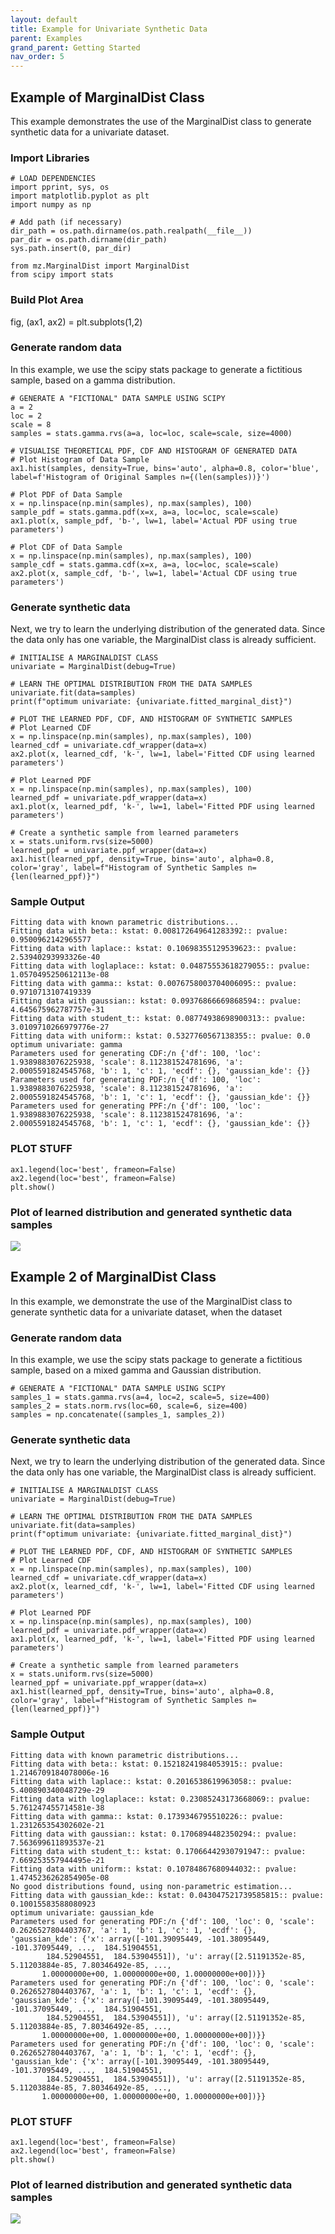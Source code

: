 ```yaml
---
layout: default
title: Example for Univariate Synthetic Data
parent: Examples
grand_parent: Getting Started
nav_order: 5
---
```


## Example of MarginalDist Class
This example demonstrates the use of the MarginalDist class to generate synthetic data for a univariate dataset.

### Import Libraries
```
# LOAD DEPENDENCIES
import pprint, sys, os
import matplotlib.pyplot as plt
import numpy as np

# Add path (if necessary)
dir_path = os.path.dirname(os.path.realpath(__file__))
par_dir = os.path.dirname(dir_path)
sys.path.insert(0, par_dir)

from mz.MarginalDist import MarginalDist
from scipy import stats
```

### Build Plot Area
fig, (ax1, ax2) = plt.subplots(1,2)

### Generate random data
In this example, we use the scipy stats package to generate a fictitious sample, based on a gamma distribution.
```
# GENERATE A "FICTIONAL" DATA SAMPLE USING SCIPY
a = 2
loc = 2
scale = 8
samples = stats.gamma.rvs(a=a, loc=loc, scale=scale, size=4000)

# VISUALISE THEORETICAL PDF, CDF AND HISTOGRAM OF GENERATED DATA
# Plot Histogram of Data Sample
ax1.hist(samples, density=True, bins='auto', alpha=0.8, color='blue', label=f'Histogram of Original Samples n={(len(samples))}')

# Plot PDF of Data Sample
x = np.linspace(np.min(samples), np.max(samples), 100)
sample_pdf = stats.gamma.pdf(x=x, a=a, loc=loc, scale=scale)
ax1.plot(x, sample_pdf, 'b-', lw=1, label='Actual PDF using true parameters')

# Plot CDF of Data Sample
x = np.linspace(np.min(samples), np.max(samples), 100)
sample_cdf = stats.gamma.cdf(x=x, a=a, loc=loc, scale=scale)
ax2.plot(x, sample_cdf, 'b-', lw=1, label='Actual CDF using true parameters')
```

### Generate synthetic data
Next, we try to learn the underlying distribution of the generated data. Since the data only has one variable, the MarginalDist class is already sufficient.
```
# INITIALISE A MARGINALDIST CLASS
univariate = MarginalDist(debug=True)

# LEARN THE OPTIMAL DISTRIBUTION FROM THE DATA SAMPLES
univariate.fit(data=samples)
print(f"optimum univariate: {univariate.fitted_marginal_dist}")

# PLOT THE LEARNED PDF, CDF, AND HISTOGRAM OF SYNTHETIC SAMPLES
# Plot Learned CDF
x = np.linspace(np.min(samples), np.max(samples), 100)
learned_cdf = univariate.cdf_wrapper(data=x)
ax2.plot(x, learned_cdf, 'k-', lw=1, label='Fitted CDF using learned parameters')

# Plot Learned PDF
x = np.linspace(np.min(samples), np.max(samples), 100)
learned_pdf = univariate.pdf_wrapper(data=x)
ax1.plot(x, learned_pdf, 'k-', lw=1, label='Fitted PDF using learned parameters')

# Create a synthetic sample from learned parameters
x = stats.uniform.rvs(size=5000)
learned_ppf = univariate.ppf_wrapper(data=x)
ax1.hist(learned_ppf, density=True, bins='auto', alpha=0.8, color='gray', label=f"Histogram of Synthetic Samples n={len(learned_ppf)}")
```

### Sample Output
```
Fitting data with known parametric distributions...
Fitting data with beta:: kstat: 0.008172649641283392:: pvalue: 0.9500962142965577
Fitting data with laplace:: kstat: 0.10698355129539623:: pvalue: 2.53940293993326e-40
Fitting data with loglaplace:: kstat: 0.04875553618279055:: pvalue: 1.0570495250612113e-08
Fitting data with gamma:: kstat: 0.0076758003704006095:: pvalue: 0.9710713107419339
Fitting data with gaussian:: kstat: 0.09376866669868594:: pvalue: 4.645675962787757e-31
Fitting data with student_t:: kstat: 0.08774938698900313:: pvalue: 3.0109710266979776e-27
Fitting data with uniform:: kstat: 0.5327760567138355:: pvalue: 0.0
optimum univariate: gamma
Parameters used for generating CDF:/n {'df': 100, 'loc': 1.9389883076225938, 'scale': 8.112381524781696, 'a': 2.0005591824545768, 'b': 1, 'c': 1, 'ecdf': {}, 'gaussian_kde': {}}
Parameters used for generating PDF:/n {'df': 100, 'loc': 1.9389883076225938, 'scale': 8.112381524781696, 'a': 2.0005591824545768, 'b': 1, 'c': 1, 'ecdf': {}, 'gaussian_kde': {}}
Parameters used for generating PPF:/n {'df': 100, 'loc': 1.9389883076225938, 'scale': 8.112381524781696, 'a': 2.0005591824545768, 'b': 1, 'c': 1, 'ecdf': {}, 'gaussian_kde': {}}
```

### PLOT STUFF
```
ax1.legend(loc='best', frameon=False)
ax2.legend(loc='best', frameon=False)
plt.show()
```

### Plot of learned distribution and generated synthetic data samples
![](../../assets/img/univariate_example_1.png)

## Example 2 of MarginalDist Class
In this example, we demonstrate the use of the MarginalDist class to generate synthetic data for a univariate dataset, when the dataset

### Generate random data
In this example, we use the scipy stats package to generate a fictitious sample, based on a mixed gamma and Gaussian distribution.
```
# GENERATE A "FICTIONAL" DATA SAMPLE USING SCIPY
samples_1 = stats.gamma.rvs(a=4, loc=2, scale=5, size=400)
samples_2 = stats.norm.rvs(loc=60, scale=6, size=400)
samples = np.concatenate((samples_1, samples_2))
```

### Generate synthetic data
Next, we try to learn the underlying distribution of the generated data. Since the data only has one variable, the MarginalDist class is already sufficient.
```
# INITIALISE A MARGINALDIST CLASS
univariate = MarginalDist(debug=True)

# LEARN THE OPTIMAL DISTRIBUTION FROM THE DATA SAMPLES
univariate.fit(data=samples)
print(f"optimum univariate: {univariate.fitted_marginal_dist}")

# PLOT THE LEARNED PDF, CDF, AND HISTOGRAM OF SYNTHETIC SAMPLES
# Plot Learned CDF
x = np.linspace(np.min(samples), np.max(samples), 100)
learned_cdf = univariate.cdf_wrapper(data=x)
ax2.plot(x, learned_cdf, 'k-', lw=1, label='Fitted CDF using learned parameters')

# Plot Learned PDF
x = np.linspace(np.min(samples), np.max(samples), 100)
learned_pdf = univariate.pdf_wrapper(data=x)
ax1.plot(x, learned_pdf, 'k-', lw=1, label='Fitted PDF using learned parameters')

# Create a synthetic sample from learned parameters
x = stats.uniform.rvs(size=5000)
learned_ppf = univariate.ppf_wrapper(data=x)
ax1.hist(learned_ppf, density=True, bins='auto', alpha=0.8, color='gray', label=f"Histogram of Synthetic Samples n={len(learned_ppf)}")
```

### Sample Output
```
Fitting data with known parametric distributions...
Fitting data with beta:: kstat: 0.15218241984053915:: pvalue: 1.2146709184078006e-16
Fitting data with laplace:: kstat: 0.2016538619963058:: pvalue: 5.400890340048729e-29
Fitting data with loglaplace:: kstat: 0.23085243173668069:: pvalue: 5.761247455714581e-38
Fitting data with gamma:: kstat: 0.1739346795510226:: pvalue: 1.231265354302602e-21
Fitting data with gaussian:: kstat: 0.1706894482350294:: pvalue: 7.563699611893537e-21
Fitting data with student_t:: kstat: 0.17066442930791947:: pvalue: 7.669253557944495e-21
Fitting data with uniform:: kstat: 0.10784867680944032:: pvalue: 1.4745236262854905e-08
No good distributions found, using non-parametric estimation...
Fitting data with gaussian_kde:: kstat: 0.043047521739585815:: pvalue: 0.10015583588080923
optimum univariate: gaussian_kde
Parameters used for generating PDF:/n {'df': 100, 'loc': 0, 'scale': 0.2626527804403767, 'a': 1, 'b': 1, 'c': 1, 'ecdf': {}, 'gaussian_kde': {'x': array([-101.39095449, -101.38095449, -101.37095449, ...,  184.51904551,
        184.52904551,  184.53904551]), 'u': array([2.51191352e-85, 5.11203884e-85, 7.80346492e-85, ...,
       1.00000000e+00, 1.00000000e+00, 1.00000000e+00])}}
Parameters used for generating PDF:/n {'df': 100, 'loc': 0, 'scale': 0.2626527804403767, 'a': 1, 'b': 1, 'c': 1, 'ecdf': {}, 'gaussian_kde': {'x': array([-101.39095449, -101.38095449, -101.37095449, ...,  184.51904551,
        184.52904551,  184.53904551]), 'u': array([2.51191352e-85, 5.11203884e-85, 7.80346492e-85, ...,
       1.00000000e+00, 1.00000000e+00, 1.00000000e+00])}}
Parameters used for generating PDF:/n {'df': 100, 'loc': 0, 'scale': 0.2626527804403767, 'a': 1, 'b': 1, 'c': 1, 'ecdf': {}, 'gaussian_kde': {'x': array([-101.39095449, -101.38095449, -101.37095449, ...,  184.51904551,
        184.52904551,  184.53904551]), 'u': array([2.51191352e-85, 5.11203884e-85, 7.80346492e-85, ...,
       1.00000000e+00, 1.00000000e+00, 1.00000000e+00])}}
```

### PLOT STUFF
```
ax1.legend(loc='best', frameon=False)
ax2.legend(loc='best', frameon=False)
plt.show()
```

### Plot of learned distribution and generated synthetic data samples
![](../../assets/img/univariate_example_2.png)